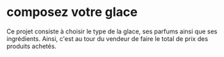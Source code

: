 ﻿# composez votre glace
Ce projet consiste à choisir le type de la glace, ses parfums ainsi que ses ingrédients. Ainsi, c'est au tour du vendeur de faire le total de prix des produits achetés.
